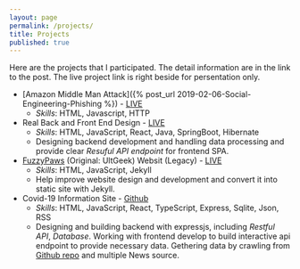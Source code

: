 ```yaml
---
layout: page
permalink: /projects/
title: Projects
published: true
---
```

Here are the projects that I participated. The detail information are in the link to the post. The live project link is right beside for persentation only.
- [Amazon Middle Man Attack]({% post_url 2019-02-06-Social-Engineering-Phishing %}) - [LIVE](/projects/amazon/)
  - *Skills*: HTML, Javascript, HTTP
- Real Back and Front End Design - [LIVE](/projects/realhome/)
  - *Skills*: HTML, JavaScript, React, Java, SpringBoot, Hibernate
  - Designing backend development and handling data processing and provide clear *Resuful API endpoint* for frontend SPA.
- [FuzzyPaws](https://www.furry.top) (Original: UltGeek) Websit (Legacy) - [LIVE](/projects/ultgeek/)
  - *Skills*: HTML, JavaScript, Jekyll
  - Help improve website design and development and convert it into static site with Jekyll.
- Covid-19 Information Site - [Github](https://github.com/mai1015/eecs-hackfest2020)
  - *Skills*: HTML, JavaScript, React, TypeScript, Express, Sqlite, Json, RSS
  - Designing and building backend with expressjs, including *Restful API*, *Database*. Working with frontend develop to build interactive api endpoint to provide necessary data. Gethering data by crawling from [Github repo](https://github.com/CSSEGISandData/COVID-19) and multiple News source.